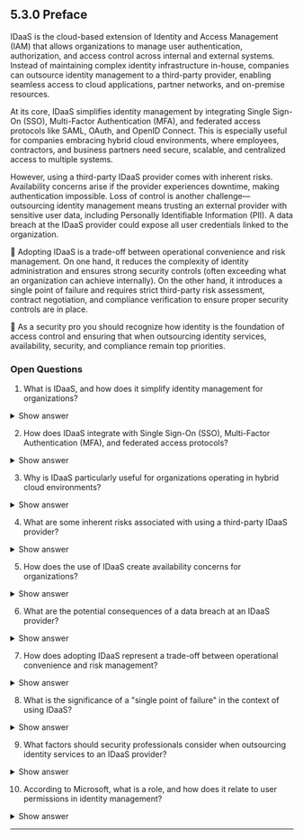 ## 5.3.0 Preface ##

IDaaS is the cloud-based extension of Identity and Access Management (IAM) that allows organizations to manage user authentication, authorization, and access control across internal and external systems. Instead of maintaining complex identity infrastructure in-house, companies can outsource identity management to a third-party provider, enabling seamless access to cloud applications, partner networks, and on-premise resources.

At its core, IDaaS simplifies identity management by integrating Single Sign-On (SSO), Multi-Factor Authentication (MFA), and federated access protocols like SAML, OAuth, and OpenID Connect. This is especially useful for companies embracing hybrid cloud environments, where employees, contractors, and business partners need secure, scalable, and centralized access to multiple systems.

However, using a third-party IDaaS provider comes with inherent risks. Availability concerns arise if the provider experiences downtime, making authentication impossible. Loss of control is another challenge—outsourcing identity management means trusting an external provider with sensitive user data, including Personally Identifiable Information (PII). A data breach at the IDaaS provider could expose all user credentials linked to the organization.

:necktie: Adopting IDaaS is a trade-off between operational convenience and risk management. On one hand, it reduces the complexity of identity administration and ensures strong security controls (often exceeding what an organization can achieve internally). On the other hand, it introduces a single point of failure and requires strict third-party risk assessment, contract negotiation, and compliance verification to ensure proper security controls are in place.

:necktie: As a security pro you should recognize how identity is the foundation of access control and ensuring that when outsourcing identity services, availability, security, and compliance remain top priorities.

### Open Questions ###

1. What is IDaaS, and how does it simplify identity management for organizations?

<details> <summary>Show answer</summary> IDaaS (Identity as a Service) is a cloud-based extension of Identity and Access Management (IAM) that allows organizations to manage user authentication, authorization, and access control across internal and external systems. It simplifies identity management by outsourcing the complex infrastructure to third-party providers, enabling seamless access to cloud applications, partner networks, and on-premise resources. </details>

2. How does IDaaS integrate with Single Sign-On (SSO), Multi-Factor Authentication (MFA), and federated access protocols?

<details> <summary>Show answer</summary> IDaaS integrates with SSO, MFA, and federated access protocols like SAML, OAuth, and OpenID Connect. These integrations enable centralized, secure access to multiple systems and applications, allowing users to authenticate once and gain access across various platforms without re-entering credentials. </details>

3. Why is IDaaS particularly useful for organizations operating in hybrid cloud environments?

<details> <summary>Show answer</summary> IDaaS is particularly useful in hybrid cloud environments because it provides secure, scalable, and centralized access to both cloud applications and on-premise resources. Employees, contractors, and partners can authenticate and access diverse systems and networks efficiently. </details>

4. What are some inherent risks associated with using a third-party IDaaS provider?

<details> <summary>Show answer</summary> Inherent risks include: - **Availability concerns:** Downtime at the provider can prevent user authentication. - **Loss of control:** Outsourcing identity management means trusting sensitive user data, such as PII, to a third party. </details>

5. How does the use of IDaaS create availability concerns for organizations?

<details> <summary>Show answer</summary> Organizations rely on the third-party provider for authentication services. If the provider experiences technical difficulties or downtime, users may be unable to authenticate and access critical resources, affecting business continuity. </details>

6. What are the potential consequences of a data breach at an IDaaS provider?

<details> <summary>Show answer</summary> A data breach at an IDaaS provider can expose all user credentials linked to the organization, including sensitive information like PII. This could lead to significant security risks, privacy violations, and potential regulatory consequences. </details>

7. How does adopting IDaaS represent a trade-off between operational convenience and risk management?

<details> <summary>Show answer</summary> While IDaaS reduces identity administration complexity and often provides stronger security than in-house solutions, it introduces a single point of failure and reliance on a third party. Organizations must balance convenience with careful risk management, third-party assessments, and contractual agreements. </details>

8. What is the significance of a "single point of failure" in the context of using IDaaS?

<details> <summary>Show answer</summary> The single point of failure refers to the fact that if the IDaaS provider experiences downtime, security breaches, or other failures, all systems relying on their services for authentication could be impacted, potentially causing widespread service disruptions. </details>

9. What factors should security professionals consider when outsourcing identity services to an IDaaS provider?

<details> <summary>Show answer</summary> Security professionals should evaluate: - Provider availability and SLAs - Security controls and compliance measures - Track record of data breaches and security incidents - Contractual agreements on data privacy, compliance, and incident response </details>

10. According to Microsoft, what is a role, and how does it relate to user permissions in identity management?

<details> <summary>Show answer</summary> According to Microsoft, a role is a set of permissions defining what a user or group can do within a system. For example, a Sales Manager role might allow access to customer data, creating sales orders, and managing teams, specifying the actions that individuals in that role can perform. </details>

---
